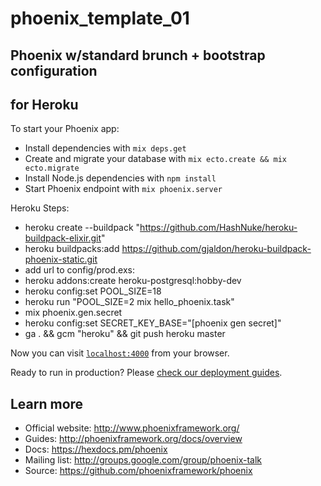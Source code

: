 # phoenix_template_01
## Phoenix w/standard brunch + bootstrap configuration
## for Heroku

To start your Phoenix app:

  * Install dependencies with `mix deps.get`
  * Create and migrate your database with `mix ecto.create && mix ecto.migrate`
  * Install Node.js dependencies with `npm install`
  * Start Phoenix endpoint with `mix phoenix.server`

Heroku Steps:
 * heroku create --buildpack "https://github.com/HashNuke/heroku-buildpack-elixir.git"
 * heroku buildpacks:add https://github.com/gjaldon/heroku-buildpack-phoenix-static.git
 * add url to config/prod.exs:
 * heroku addons:create heroku-postgresql:hobby-dev
 * heroku config:set POOL_SIZE=18
 * heroku run "POOL_SIZE=2 mix hello_phoenix.task"
 * mix phoenix.gen.secret
 * heroku config:set SECRET_KEY_BASE="[phoenix gen secret]"
 * ga . && gcm "heroku" && git push heroku master


Now you can visit [`localhost:4000`](http://localhost:4000) from your browser.

Ready to run in production? Please [check our deployment guides](http://www.phoenixframework.org/docs/deployment).

## Learn more

  * Official website: http://www.phoenixframework.org/
  * Guides: http://phoenixframework.org/docs/overview
  * Docs: https://hexdocs.pm/phoenix
  * Mailing list: http://groups.google.com/group/phoenix-talk
  * Source: https://github.com/phoenixframework/phoenix
